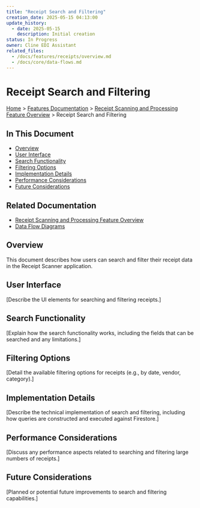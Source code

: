 ```yaml
---
title: "Receipt Search and Filtering"
creation_date: 2025-05-15 04:13:00
update_history:
  - date: 2025-05-15
    description: Initial creation
status: In Progress
owner: Cline EDI Assistant
related_files:
  - /docs/features/receipts/overview.md
  - /docs/core/data-flows.md
---
```


# Receipt Search and Filtering

[Home](/docs) > [Features Documentation](/docs/features) > [Receipt Scanning and Processing Feature Overview](../receipts/overview.md) > Receipt Search and Filtering

## In This Document
- [Overview](#overview)
- [User Interface](#user-interface)
- [Search Functionality](#search-functionality)
- [Filtering Options](#filtering-options)
- [Implementation Details](#implementation-details)
- [Performance Considerations](#performance-considerations)
- [Future Considerations](#future-considerations)

## Related Documentation
- [Receipt Scanning and Processing Feature Overview](./overview.md)
- [Data Flow Diagrams](../../core/data-flows.md)

## Overview

This document describes how users can search and filter their receipt data in the Receipt Scanner application.

## User Interface

[Describe the UI elements for searching and filtering receipts.]

## Search Functionality

[Explain how the search functionality works, including the fields that can be searched and any limitations.]

## Filtering Options

[Detail the available filtering options for receipts (e.g., by date, vendor, category).]

## Implementation Details

[Describe the technical implementation of search and filtering, including how queries are constructed and executed against Firestore.]

## Performance Considerations

[Discuss any performance aspects related to searching and filtering large numbers of receipts.]

## Future Considerations

[Planned or potential future improvements to search and filtering capabilities.]

